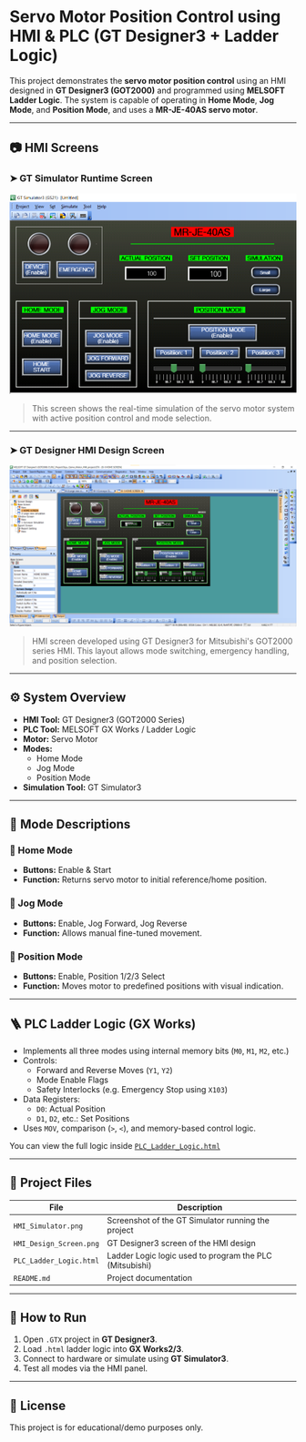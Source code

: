 # Servo Motor Position Control using HMI & PLC (GT Designer3 + Ladder Logic)

This project demonstrates the **servo motor position control** using an HMI designed in **GT Designer3 (GOT2000)** and programmed using **MELSOFT Ladder Logic**. The system is capable of operating in **Home Mode**, **Jog Mode**, and **Position Mode**, and uses a **MR-JE-40AS servo motor**.

---

## 📷 HMI Screens

### ➤ GT Simulator Runtime Screen

![GT Simulator Screen](https://github.com/tejascw/Servo-Motor-control_Project_Using_PLC-HMI/blob/main/HMI%20Sumulator.PNG)

> This screen shows the real-time simulation of the servo motor system with active position control and mode selection.

---

### ➤ GT Designer HMI Design Screen

![GT Designer HMI Screen](https://github.com/tejascw/Servo-Motor-control_Project_Using_PLC-HMI/blob/main/HMI_Design_Screen.png)

> HMI screen developed using GT Designer3 for Mitsubishi's GOT2000 series HMI. This layout allows mode switching, emergency handling, and position selection.

---

## ⚙️ System Overview

- **HMI Tool:** GT Designer3 (GOT2000 Series)
- **PLC Tool:** MELSOFT GX Works / Ladder Logic
- **Motor:** Servo Motor
- **Modes:** 
  - Home Mode
  - Jog Mode
  - Position Mode
- **Simulation Tool:** GT Simulator3

---

## 🧠 Mode Descriptions

### 🔹 Home Mode
- **Buttons:** Enable & Start
- **Function:** Returns servo motor to initial reference/home position.

### 🔹 Jog Mode
- **Buttons:** Enable, Jog Forward, Jog Reverse
- **Function:** Allows manual fine-tuned movement.

### 🔹 Position Mode
- **Buttons:** Enable, Position 1/2/3 Select
- **Function:** Moves motor to predefined positions with visual indication.

---

## 🪜 PLC Ladder Logic (GX Works)

- Implements all three modes using internal memory bits (`M0`, `M1`, `M2`, etc.)
- Controls:
  - Forward and Reverse Moves (`Y1`, `Y2`)
  - Mode Enable Flags
  - Safety Interlocks (e.g. Emergency Stop using `X103`)
- Data Registers:
  - `D0`: Actual Position
  - `D1`, `D2`, etc.: Set Positions
- Uses `MOV`, comparison (`>`, `<`), and memory-based control logic.

You can view the full logic inside [`PLC_Ladder_Logic.html`](PLC%20Lader%20Logic%20Programming.html)

---

## 📁 Project Files

| File | Description |
|------|-------------|
| `HMI_Simulator.png` | Screenshot of the GT Simulator running the project |
| `HMI_Design_Screen.png` | GT Designer3 screen of the HMI design |
| `PLC_Ladder_Logic.html` | Ladder Logic logic used to program the PLC (Mitsubishi) |
| `README.md` | Project documentation |

---

## 🚀 How to Run

1. Open `.GTX` project in **GT Designer3**.
2. Load `.html` ladder logic into **GX Works2/3**.
3. Connect to hardware or simulate using **GT Simulator3**.
4. Test all modes via the HMI panel.

---

## 📄 License

This project is for educational/demo purposes only.


